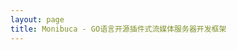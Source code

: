 ```yaml
---
layout: page
title: Monibuca - GO语言开源插件式流媒体服务器开发框架
---
```


<script setup>
import Home from './components/M7S.vue'
</script>

<Home>
<!-- <<< src/release.txt -->
</Home>
